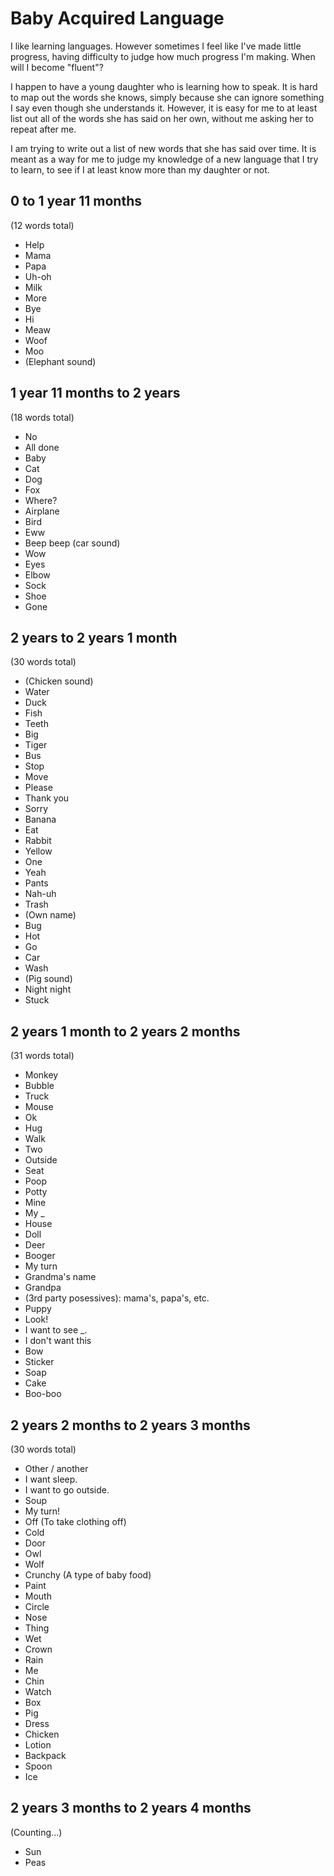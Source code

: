 # Baby Acquired Language

I like learning languages. However sometimes I feel like I've made little progress, having difficulty to judge how much progress I'm making. When will I become "fluent"?

I happen to have a young daughter who is learning how to speak. It is hard to map out the words she knows, simply because she can ignore something I say even though she understands it. However, it is easy for me to at least list out all of the words she has said on her own, without me asking her to repeat after me.

I am trying to write out a list of new words that she has said over time. It is meant as a way for me to judge my knowledge of a new language that I try to learn, to see if I at least know more than my daughter or not.

## 0 to 1 year 11 months
(12 words total)

* Help
* Mama
* Papa
* Uh-oh
* Milk
* More
* Bye
* Hi
* Meaw
* Woof
* Moo
* (Elephant sound)

## 1 year 11 months to 2 years
(18 words total)

* No
* All done
* Baby
* Cat
* Dog
* Fox
* Where?
* Airplane
* Bird
* Eww
* Beep beep (car sound)
* Wow
* Eyes
* Elbow
* Sock
* Shoe
* Gone

## 2 years to 2 years 1 month
(30 words total)

* (Chicken sound)
* Water
* Duck
* Fish
* Teeth
* Big
* Tiger
* Bus
* Stop
* Move
* Please
* Thank you
* Sorry
* Banana
* Eat
* Rabbit
* Yellow
* One
* Yeah
* Pants
* Nah-uh
* Trash
* (Own name)
* Bug
* Hot
* Go
* Car
* Wash
* (Pig sound)
* Night night
* Stuck

## 2 years 1 month to 2 years 2 months
(31 words total)

* Monkey
* Bubble
* Truck
* Mouse
* Ok
* Hug
* Walk
* Two
* Outside
* Seat
* Poop
* Potty
* Mine
* My _
* House
* Doll
* Deer
* Booger
* My turn
* Grandma's name
* Grandpa
* (3rd party posessives): mama's, papa's, etc.
* Puppy
* Look!
* I want to see _.
* I don't want this
* Bow
* Sticker
* Soap
* Cake
* Boo-boo

## 2 years 2 months to 2 years 3 months
(30 words total)

* Other / another
* I want sleep.
* I want to go outside.
* Soup
* My turn!
* Off (To take clothing off)
* Cold
* Door
* Owl
* Wolf
* Crunchy (A type of baby food)
* Paint
* Mouth
* Circle
* Nose
* Thing
* Wet
* Crown
* Rain
* Me
* Chin
* Watch
* Box
* Pig
* Dress
* Chicken
* Lotion
* Backpack
* Spoon
* Ice

## 2 years 3 months to 2 years 4 months
(Counting...)

* Sun
* Peas

